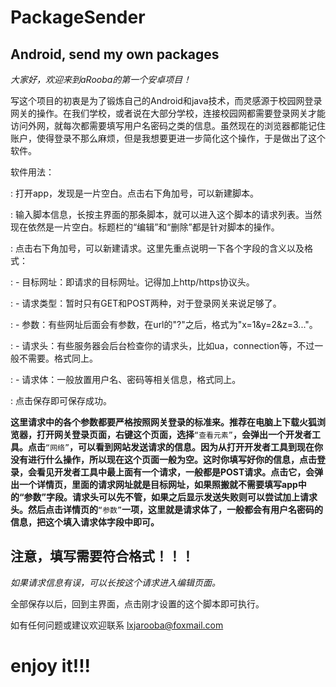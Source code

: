 ﻿# PackageSender
## Android, send my own packages


*大家好，欢迎来到aRooba的第一个安卓项目！*

写这个项目的初衷是为了锻炼自己的Android和java技术，而灵感源于校园网登录网关的操作。在我们学校，或者说在大部分学校，连接校园网都需要登录网关才能访问外网，就每次都需要填写用户名密码之类的信息。虽然现在的浏览器都能记住账户，使得登录不那么麻烦，但是我想要更进一步简化这个操作，于是做出了这个软件。

软件用法：

: 打开app，发现是一片空白。点击右下角加号，可以新建脚本。

: 输入脚本信息，长按主界面的那条脚本，就可以进入这个脚本的请求列表。当然现在依然是一片空白。标题栏的“编辑”和“删除”都是针对脚本的操作。

: 点击右下角加号，可以新建请求。这里先重点说明一下各个字段的含义以及格式：

: - 目标网址：即请求的目标网址。记得加上http/https协议头。

: - 请求类型：暂时只有GET和POST两种，对于登录网关来说足够了。

: - 参数：有些网址后面会有参数，在url的"?"之后，格式为"x=1&y=2&z=3..."。

: - 请求头：有些服务器会后台检查你的请求头，比如ua，connection等，不过一般不需要。格式同上。

: - 请求体：一般放置用户名、密码等相关信息，格式同上。

: 点击保存即可保存成功。

**这里请求中的各个参数都要严格按照网关登录的标准来。推荐在电脑上下载火狐浏览器，打开网关登录页面，右键这个页面，选择**`“查看元素”`**，会弹出一个开发者工具。点击**`“网络”`**，可以看到网站发送请求的信息。因为从打开开发者工具到现在你没有进行什么操作，所以现在这个页面一般为空。这时你填写好你的信息，点击登录，会看见开发者工具中最上面有一个请求，一般都是POST请求。点击它，会弹出一个详情页，里面的请求网址就是目标网址，如果照搬就不需要填写app中的“参数”字段。请求头可以先不管，如果之后显示发送失败则可以尝试加上请求头。然后点击详情页的**`“参数”`**一项，这里就是请求体了，一般都会有用户名密码的信息，把这个填入请求体字段中即可。**

## 注意，填写需要符合格式！！！

*如果请求信息有误，可以长按这个请求进入编辑页面。*

全部保存以后，回到主界面，点击刚才设置的这个脚本即可执行。

如有任何问题或建议欢迎联系 lxjarooba@foxmail.com

# enjoy it!!!
